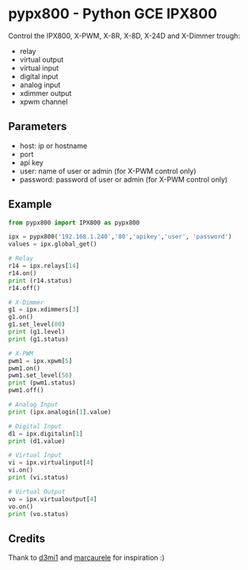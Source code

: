 # pypx800 - Python GCE IPX800 

Control the IPX800, X-PWM, X-8R, X-8D, X-24D and X-Dimmer trough:
* relay
* virtual output
* virtual input
* digital input
* analog input
* xdimmer output
* xpwm channel

## Parameters
* host: ip or hostname
* port
* api key
* user: name of user or admin (for X-PWM control only)
* password: password of user or admin (for X-PWM control only)

## Example
```python
from pypx800 import IPX800 as pypx800

ipx = pypx800('192.168.1.240','80','apikey','user', 'password')
values = ipx.global_get()

# Relay
r14 = ipx.relays[14]
r14.on()
print (r14.status)
r14.off()

# X-Dimmer
g1 = ipx.xdimmers[3]
g1.on()
g1.set_level(80)
print (g1.level)
print (g1.status)

# X-PWM
pwm1 = ipx.xpwm[5]
pwm1.on()
pwm1.set_level(50)
print (pwm1.status)
pwm1.off()

# Analog Input
print (ipx.analogin[1].value)

# Digital Input
d1 = ipx.digitalin[1]
print (d1.value)

# Virtual Input
vi = ipx.virtualinput[4]
vi.on()
print (vi.status)

# Virtual Output
vo = ipx.virtualoutput[4]
vo.on()
print (vo.status)
```

## Credits
Thank to [d3mi1](https://github.com/d4mi1/python-ipx800) and [marcaurele](https://github.com/marcaurele/gce-ipx800) for inspiration :)